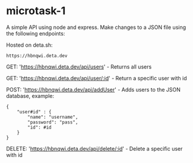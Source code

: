 # microtask-1
A simple API using node and express.
Make changes to a JSON file using the following endpoints:

Hosted on deta.sh:

``` https://hbnqwi.deta.dev ```

GET: 'https://hbnqwi.deta.dev/api/users' - Returns all users

GET: 'https://hbnqwi.deta.dev/api/user/:id' - Return a specific user with id

POST: 'https://hbnqwi.deta.dev/api/addUser' - Adds users to the JSON database, example: 
```
{
    "user#id" : {
        "name": "username",
        "password": "pass",
        "id": #id
    }
}
```
DELETE: 'https://hbnqwi.deta.dev/api/delete/:id' - Delete a specific user with id